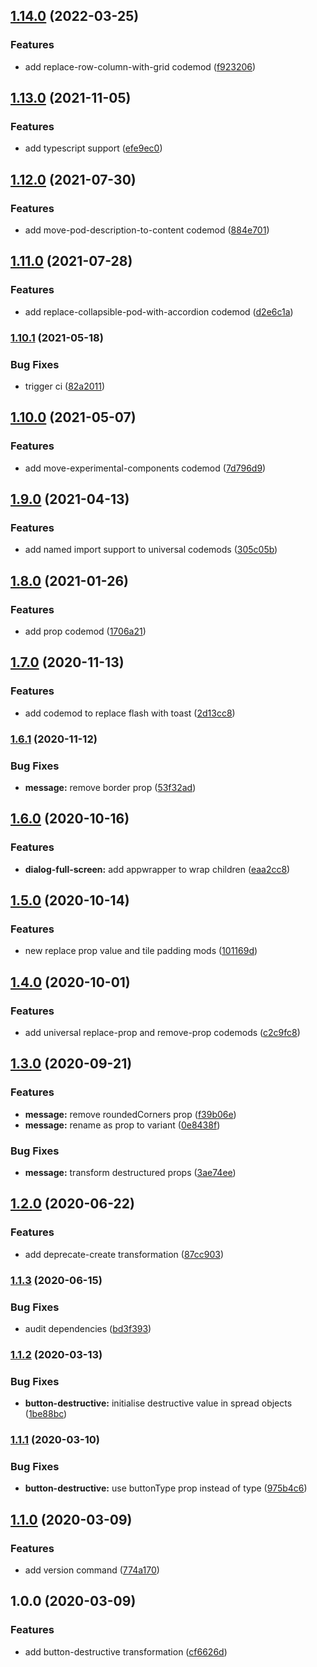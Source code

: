 ## [1.14.0](https://github.com/Sage/carbon-codemod/compare/v1.13.0...v1.14.0) (2022-03-25)


### Features

* add replace-row-column-with-grid codemod ([f923206](https://github.com/Sage/carbon-codemod/commit/f9232069a806aa78748aaa70787b9a9c0ae23255))

## [1.13.0](https://github.com/Sage/carbon-codemod/compare/v1.12.0...v1.13.0) (2021-11-05)


### Features

* add typescript support ([efe9ec0](https://github.com/Sage/carbon-codemod/commit/efe9ec0f7d69792f0621e4f386ebed49db8294a7))

## [1.12.0](https://github.com/Sage/carbon-codemod/compare/v1.11.0...v1.12.0) (2021-07-30)


### Features

* add move-pod-description-to-content codemod ([884e701](https://github.com/Sage/carbon-codemod/commit/884e7013ae80c95439072345a1566f19d11710de))

## [1.11.0](https://github.com/Sage/carbon-codemod/compare/v1.10.1...v1.11.0) (2021-07-28)


### Features

* add replace-collapsible-pod-with-accordion codemod ([d2e6c1a](https://github.com/Sage/carbon-codemod/commit/d2e6c1a2fce4b78bde4dc406b583e538c4208179))

### [1.10.1](https://github.com/Sage/carbon-codemod/compare/v1.10.0...v1.10.1) (2021-05-18)


### Bug Fixes

* trigger ci ([82a2011](https://github.com/Sage/carbon-codemod/commit/82a2011df90ce5bc5e8e3667cf20399860548d69))

## [1.10.0](https://github.com/Sage/carbon-codemod/compare/v1.9.0...v1.10.0) (2021-05-07)


### Features

* add move-experimental-components codemod ([7d796d9](https://github.com/Sage/carbon-codemod/commit/7d796d90e98ada3c2860550f53defb3d8e84959b))

## [1.9.0](https://github.com/Sage/carbon-codemod/compare/v1.8.0...v1.9.0) (2021-04-13)


### Features

* add named import support to universal codemods ([305c05b](https://github.com/Sage/carbon-codemod/commit/305c05b4f050d775575c56b5a6b21683769fd128))

## [1.8.0](https://github.com/Sage/carbon-codemod/compare/v1.7.0...v1.8.0) (2021-01-26)


### Features

* add prop codemod ([1706a21](https://github.com/Sage/carbon-codemod/commit/1706a21b46e739075a01c689447badb39e538df8))

## [1.7.0](https://github.com/Sage/carbon-codemod/compare/v1.6.1...v1.7.0) (2020-11-13)


### Features

* add codemod to replace flash with toast ([2d13cc8](https://github.com/Sage/carbon-codemod/commit/2d13cc8fa6ce1a9fb72622713aeb781f8d6fa1a1))

### [1.6.1](https://github.com/Sage/carbon-codemod/compare/v1.6.0...v1.6.1) (2020-11-12)


### Bug Fixes

* **message:** remove border prop ([53f32ad](https://github.com/Sage/carbon-codemod/commit/53f32ad3e7aef07d3f76cc8c26edd4e61f0d42ad))

## [1.6.0](https://github.com/Sage/carbon-codemod/compare/v1.5.0...v1.6.0) (2020-10-16)


### Features

* **dialog-full-screen:** add appwrapper to wrap children ([eaa2cc8](https://github.com/Sage/carbon-codemod/commit/eaa2cc8ad135867d30477c603ddedd32893200ca))

## [1.5.0](https://github.com/Sage/carbon-codemod/compare/v1.4.0...v1.5.0) (2020-10-14)


### Features

* new replace prop value and tile padding mods ([101169d](https://github.com/Sage/carbon-codemod/commit/101169d174b0be26300a95118b546b78511591d5))

## [1.4.0](https://github.com/Sage/carbon-codemod/compare/v1.3.0...v1.4.0) (2020-10-01)


### Features

* add universal replace-prop and remove-prop codemods ([c2c9fc8](https://github.com/Sage/carbon-codemod/commit/c2c9fc88d2110d5051892799a87c120ec4e3d850))

## [1.3.0](https://github.com/Sage/carbon-codemod/compare/v1.2.0...v1.3.0) (2020-09-21)


### Features

* **message:** remove roundedCorners prop ([f39b06e](https://github.com/Sage/carbon-codemod/commit/f39b06edb2bc34629c8de0beafeff680263159db))
* **message:** rename as prop to variant ([0e8438f](https://github.com/Sage/carbon-codemod/commit/0e8438f139e82ee37ac8887dfeff828302bf0a9c))


### Bug Fixes

* **message:** transform destructured props ([3ae74ee](https://github.com/Sage/carbon-codemod/commit/3ae74ee8ea6246bb6464a92baf6dac803f78b38a))

## [1.2.0](https://github.com/Sage/carbon-codemod/compare/v1.1.3...v1.2.0) (2020-06-22)


### Features

* add deprecate-create transformation ([87cc903](https://github.com/Sage/carbon-codemod/commit/87cc9031724c889fe10422c46b394afbdad3daaf))

### [1.1.3](https://github.com/Sage/carbon-codemod/compare/v1.1.2...v1.1.3) (2020-06-15)

### Bug Fixes

- audit dependencies ([bd3f393](https://github.com/Sage/carbon-codemod/commit/bd3f393019620681f84657dea3b28568b655c614))

### [1.1.2](https://github.com/Sage/carbon-codemod/compare/v1.1.1...v1.1.2) (2020-03-13)

### Bug Fixes

- **button-destructive:** initialise destructive value in spread objects ([1be88bc](https://github.com/Sage/carbon-codemod/commit/1be88bcd84901d8cfcdc848b5f24064e940c1de0))

### [1.1.1](https://github.com/Sage/carbon-codemod/compare/v1.1.0...v1.1.1) (2020-03-10)

### Bug Fixes

- **button-destructive:** use buttonType prop instead of type ([975b4c6](https://github.com/Sage/carbon-codemod/commit/975b4c64f00385f392af9ac567ab699521574a5b))

## [1.1.0](https://github.com/Sage/carbon-codemod/compare/v1.0.0...v1.1.0) (2020-03-09)

### Features

- add version command ([774a170](https://github.com/Sage/carbon-codemod/commit/774a170c89476b7cd5008ff68a2b223b8358d316))

## 1.0.0 (2020-03-09)

### Features

- add button-destructive transformation ([cf6626d](https://github.com/Sage/carbon-codemod/commit/cf6626d68ac9b02a0e6d0d30b677f5f9d5852f05))
